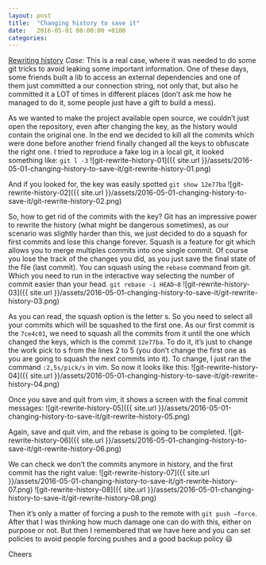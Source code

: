 ```yaml
---
layout: post
title:  "Changing history to save it"
date:   2016-05-01 00:00:00 +0100
categories:
---
```

[Rewriting history](https://git-scm.com/book/en/v2/Git-Tools-Rewriting-History)
_Case:_ This is a real case, where it was needed to do some git tricks to avoid leaking some important information. One of these days, some friends built a lib to access an external dependencies and one of them just committed a our connection string, not only that, but also he committed it a LOT of times in different places (don’t ask me how he managed to do it, some people just have a gift to build a mess).
<!--more-->
As we wanted to make the project available open source, we couldn’t just open the repository, even after changing the key, as the history would contain the original one. In the end we decided to kill all the commits which were done before another friend finally changed all the keys to obfuscate the right one. I tried to reproduce a fake log in a local git, it looked something like: `git l -3`
![git-rewrite-history-01]({{ site.url }}/assets/2016-05-01-changing-history-to-save-it/git-rewrite-history-01.png)

And if you looked for, the key was easily spotted `git show 12e77ba`
![git-rewrite-history-02]({{ site.url }}/assets/2016-05-01-changing-history-to-save-it/git-rewrite-history-02.png)

So, how to get rid of the commits with the key? Git has an impressive power to rewrite the history (what might be dangerous sometimes), as our scenario was slightly harder than this, we just decided to do a squash for first commits and lose this change forever.
Squash is a feature for git which allows you to merge multiples commits into one single commit. Of course you lose the track of the changes you did, as you just save the final state of the file (last commit).
You can squash using the `rebase` command from git. Which you need to run in the interactive way selecting the number of commit easier than your head. `git rebase -i HEAD~8`
![git-rewrite-history-03]({{ site.url }}/assets/2016-05-01-changing-history-to-save-it/git-rewrite-history-03.png)

As you can read, the squash option is the letter s. So you need to select all your commits which will be squashed to the first one. As our first commit is the `7ce4c01`, we need to squash all the commits from it until the one which changed the keys, which is the commit `12e77ba`. To do it, it’s just to change the work pick to s from the lines 2 to 5 (you don’t change the first one as you are going to squash the next commits into it). To change, I just ran the command `:2,5s/pick/s` in vim. So now it looks like this:
![git-rewrite-history-04]({{ site.url }}/assets/2016-05-01-changing-history-to-save-it/git-rewrite-history-04.png)

Once you save and quit from vim, it shows a screen with the final commit messages:
![git-rewrite-history-05]({{ site.url }}/assets/2016-05-01-changing-history-to-save-it/git-rewrite-history-05.png)

Again, save and quit vim, and the rebase is going to be completed.
![git-rewrite-history-06]({{ site.url }}/assets/2016-05-01-changing-history-to-save-it/git-rewrite-history-06.png)

We can check we don’t the commits anymore in history, and the first commit has the right value:
![git-rewrite-history-07]({{ site.url }}/assets/2016-05-01-changing-history-to-save-it/git-rewrite-history-07.png)
![git-rewrite-history-08]({{ site.url }}/assets/2016-05-01-changing-history-to-save-it/git-rewrite-history-08.png)

Then it’s only a matter of forcing a push to the remote with `git push —force`. After that I was thinking how much damage one can do with this, either on purpose or not.
But then I remembered that we have here and you can set policies to avoid people forcing pushes and a good backup policy 😃

Cheers
